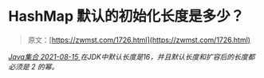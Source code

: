 <!--yml
category: 未分类
date: 0001-01-01 00:00:00
-->

# HashMap 默认的初始化长度是多少？

> 原文：[https://zwmst.com/1726.html](https://zwmst.com/1726.html)

   [ *Java集合* ](https://zwmst.com/java%e9%9b%86%e5%90%88)*[ <time datetime="2021-08-15T16:20:16+08:00"> 2021-08-15 </time> ](https://zwmst.com/1726.html)  在JDK中默认长度是16，并且默认长度和扩容后的长度都必须是 2 的幂。*